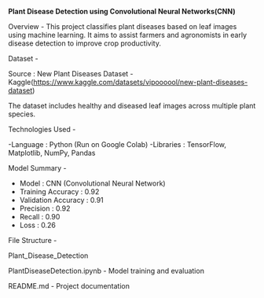 ****Plant Disease Detection using Convolutional Neural Networks(CNN)****

Overview - This project classifies plant diseases based on leaf images using machine learning. It aims to assist farmers and agronomists in early disease detection to improve crop productivity.

Dataset -

Source : New Plant Diseases Dataset - Kaggle(https://www.kaggle.com/datasets/vipoooool/new-plant-diseases-dataset)

The dataset includes healthy and diseased leaf images across multiple plant species.

Technologies Used -

-Language : Python (Run on Google Colab)
-Libraries : TensorFlow, Matplotlib, NumPy, Pandas

Model Summary -

- Model : CNN (Convolutional Neural Network)
- Training Accuracy : 0.92  
- Validation Accuracy : 0.91  
- Precision : 0.92  
- Recall : 0.90  
- Loss : 0.26

File Structure -

Plant_Disease_Detection

PlantDiseaseDetection.ipynb - Model training and evaluation

README.md - Project documentation


